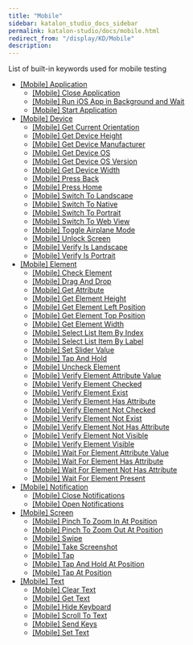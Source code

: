 ```yaml
---
title: "Mobile" 
sidebar: katalon_studio_docs_sidebar
permalink: katalon-studio/docs/mobile.html 
redirect_from: "/display/KD/Mobile" 
description: 
---
```

List of built-in keywords used for mobile testing

*   [\[Mobile\] Application](/display/KD/%5BMobile%5D+Application)
    *   [\[Mobile\] Close Application](/display/KD/%5BMobile%5D+Close+Application)
    *   [\[Mobile\] Run iOS App in Background and Wait](/display/KD/%5BMobile%5D+Run+iOS+App+in+Background+and+Wait)
    *   [\[Mobile\] Start Application](/display/KD/%5BMobile%5D+Start+Application)
*   [\[Mobile\] Device](/display/KD/%5BMobile%5D+Device)
    *   [\[Mobile\] Get Current Orientation](/display/KD/%5BMobile%5D+Get+Current+Orientation)
    *   [\[Mobile\] Get Device Height](/display/KD/%5BMobile%5D+Get+Device+Height)
    *   [\[Mobile\] Get Device Manufacturer](/display/KD/%5BMobile%5D+Get+Device+Manufacturer)
    *   [\[Mobile\] Get Device OS](/display/KD/%5BMobile%5D+Get+Device+OS)
    *   [\[Mobile\] Get Device OS Version](/display/KD/%5BMobile%5D+Get+Device+OS+Version)
    *   [\[Mobile\] Get Device Width](/display/KD/%5BMobile%5D+Get+Device+Width)
    *   [\[Mobile\] Press Back](/display/KD/%5BMobile%5D+Press+Back)
    *   [\[Mobile\] Press Home](/display/KD/%5BMobile%5D+Press+Home)
    *   [\[Mobile\] Switch To Landscape](/display/KD/%5BMobile%5D+Switch+To+Landscape)
    *   [\[Mobile\] Switch To Native](/display/KD/%5BMobile%5D+Switch+To+Native)
    *   [\[Mobile\] Switch To Portrait](/display/KD/%5BMobile%5D+Switch+To+Portrait)
    *   [\[Mobile\] Switch To Web View](/display/KD/%5BMobile%5D+Switch+To+Web+View)
    *   [\[Mobile\] Toggle Airplane Mode](/display/KD/%5BMobile%5D+Toggle+Airplane+Mode)
    *   [\[Mobile\] Unlock Screen](/display/KD/%5BMobile%5D+Unlock+Screen)
    *   [\[Mobile\] Verify Is Landscape](/display/KD/%5BMobile%5D+Verify+Is+Landscape)
    *   [\[Mobile\] Verify Is Portrait](/display/KD/%5BMobile%5D+Verify+Is+Portrait)
*   [\[Mobile\] Element](/display/KD/%5BMobile%5D+Element)
    *   [\[Mobile\] Check Element](/display/KD/%5BMobile%5D+Check+Element)
    *   [\[Mobile\] Drag And Drop](/display/KD/%5BMobile%5D+Drag+And+Drop)
    *   [\[Mobile\] Get Attribute](/display/KD/%5BMobile%5D+Get+Attribute)
    *   [\[Mobile\] Get Element Height](/display/KD/%5BMobile%5D+Get+Element+Height)
    *   [\[Mobile\] Get Element Left Position](/display/KD/%5BMobile%5D+Get+Element+Left+Position)
    *   [\[Mobile\] Get Element Top Position](/display/KD/%5BMobile%5D+Get+Element+Top+Position)
    *   [\[Mobile\] Get Element Width](/display/KD/%5BMobile%5D+Get+Element+Width)
    *   [\[Mobile\] Select List Item By Index](/display/KD/%5BMobile%5D+Select+List+Item+By+Index)
    *   [\[Mobile\] Select List Item By Label](/display/KD/%5BMobile%5D+Select+List+Item+By+Label)
    *   [\[Mobile\] Set Slider Value](/display/KD/%5BMobile%5D+Set+Slider+Value)
    *   [\[Mobile\] Tap And Hold](/display/KD/%5BMobile%5D+Tap+And+Hold)
    *   [\[Mobile\] Uncheck Element](/display/KD/%5BMobile%5D+Uncheck+Element)
    *   [\[Mobile\] Verify Element Attribute Value](/display/KD/%5BMobile%5D+Verify+Element+Attribute+Value)
    *   [\[Mobile\] Verify Element Checked](/display/KD/%5BMobile%5D+Verify+Element+Checked)
    *   [\[Mobile\] Verify Element Exist](/display/KD/%5BMobile%5D+Verify+Element+Exist)
    *   [\[Mobile\] Verify Element Has Attribute](/display/KD/%5BMobile%5D+Verify+Element+Has+Attribute)
    *   [\[Mobile\] Verify Element Not Checked](/display/KD/%5BMobile%5D+Verify+Element+Not+Checked)
    *   [\[Mobile\] Verify Element Not Exist](/display/KD/%5BMobile%5D+Verify+Element+Not+Exist)
    *   [\[Mobile\] Verify Element Not Has Attribute](/display/KD/%5BMobile%5D+Verify+Element+Not+Has+Attribute)
    *   [\[Mobile\] Verify Element Not Visible](/display/KD/%5BMobile%5D+Verify+Element+Not+Visible)
    *   [\[Mobile\] Verify Element Visible](/display/KD/%5BMobile%5D+Verify+Element+Visible)
    *   [\[Mobile\] Wait For Element Attribute Value](/display/KD/%5BMobile%5D+Wait+For+Element+Attribute+Value)
    *   [\[Mobile\] Wait For Element Has Attribute](/display/KD/%5BMobile%5D+Wait+For+Element+Has+Attribute)
    *   [\[Mobile\] Wait For Element Not Has Attribute](/display/KD/%5BMobile%5D+Wait+For+Element+Not+Has+Attribute)
    *   [\[Mobile\] Wait For Element Present](/display/KD/%5BMobile%5D+Wait+For+Element+Present)
*   [\[Mobile\] Notification](/display/KD/%5BMobile%5D+Notification)
    *   [\[Mobile\] Close Notifications](/display/KD/%5BMobile%5D+Close+Notifications)
    *   [\[Mobile\] Open Notifications](/display/KD/%5BMobile%5D+Open+Notifications)
*   [\[Mobile\] Screen](/display/KD/%5BMobile%5D+Screen)
    *   [\[Mobile\] Pinch To Zoom In At Position](/display/KD/%5BMobile%5D+Pinch+To+Zoom+In+At+Position)
    *   [\[Mobile\] Pinch To Zoom Out At Position](/display/KD/%5BMobile%5D+Pinch+To+Zoom+Out+At+Position)
    *   [\[Mobile\] Swipe](/display/KD/%5BMobile%5D+Swipe)
    *   [\[Mobile\] Take Screenshot](/display/KD/%5BMobile%5D+Take+Screenshot)
    *   [\[Mobile\] Tap](/display/KD/%5BMobile%5D+Tap)
    *   [\[Mobile\] Tap And Hold At Position](/display/KD/%5BMobile%5D+Tap+And+Hold+At+Position)
    *   [\[Mobile\] Tap At Position](/display/KD/%5BMobile%5D+Tap+At+Position)
*   [\[Mobile\] Text](/display/KD/%5BMobile%5D+Text)
    *   [\[Mobile\] Clear Text](/display/KD/%5BMobile%5D+Clear+Text)
    *   [\[Mobile\] Get Text](/display/KD/%5BMobile%5D+Get+Text)
    *   [\[Mobile\] Hide Keyboard](/display/KD/%5BMobile%5D+Hide+Keyboard)
    *   [\[Mobile\] Scroll To Text](/display/KD/%5BMobile%5D+Scroll+To+Text)
    *   [\[Mobile\] Send Keys](/display/KD/%5BMobile%5D+Send+Keys)
    *   [\[Mobile\] Set Text](/display/KD/%5BMobile%5D+Set+Text)